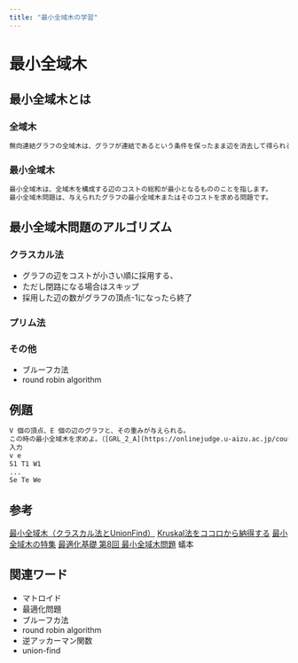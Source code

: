 ```yaml
---
title: "最小全域木の学習"
---
```


# 最小全域木

## 最小全域木とは

### 全域木

```txt
無向連結グラフの全域木は、グラフが連結であるという条件を保ったまま辺を消去して得られる木のことです。
```

### 最小全域木

```txt
最小全域木は、全域木を構成する辺のコストの総和が最小となるもののことを指します。
最小全域木問題は、与えられたグラフの最小全域木またはそのコストを求める問題です。
```

## 最小全域木問題のアルゴリズム

### クラスカル法

- グラフの辺をコストが小さい順に採用する、
- ただし閉路になる場合はスキップ
- 採用した辺の数がグラフの頂点-1になったら終了

### プリム法

### その他

- ブルーフカ法
- round robin algorithm

## 例題

```txt
V 個の頂点、E 個の辺のグラフと、その重みが与えられる。
この時の最小全域木を求めよ。（[GRL_2_A](https://onlinejudge.u-aizu.ac.jp/courses/library/5/GRL/2/GRL_2_A)）
入力
v e
S1 T1 W1
...
Se Te We
```

## 参考

[最小全域木（クラスカル法とUnionFind）](https://dai1741.github.io/maximum-algo-2012/docs/minimum-spanning-tree)
[Kruskal法をココロから納得する](https://drken1215.hatenablog.com/entry/20121223/1356230697)
[最小全域木の特集](http://spinda2.blog48.fc2.com/blog-entry-560.html)
[最適化基礎 第8回 最小全域木問題](http://www.me.titech.ac.jp/~shioura/teaching/opt15/optim15-08.pdf)
蟻本

## 関連ワード

- マトロイド
- 最適化問題
- ブルーフカ法
- round robin algorithm
- 逆アッカーマン関数
- union-find
